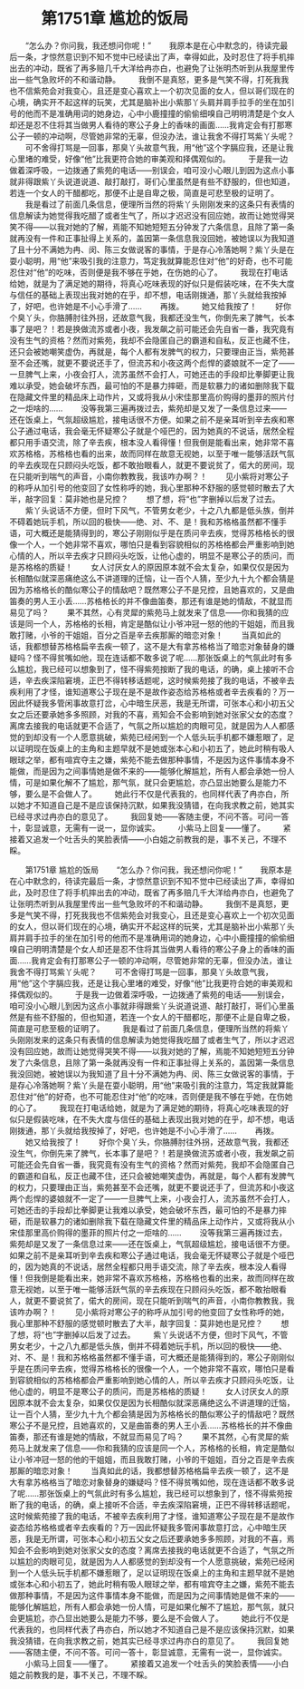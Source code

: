 # 　　第1751章 尴尬的饭局
　　“怎么办？你问我，我还想问你呢！”
　　我原本是在心中默念的，待读完最后一条，才惊然意识到不知不觉中已经读出了声，幸得如此，及时忍住了将手机摔出去的冲动，既省了再多赔几千大洋给冉亦白，也避免了让张明杰听到从我屋里传出一些气急败坏的不和谐动静。
　　我倒不是真怒，更多是气笑不得，打死我我也不信紫苑会对我变心，且还是变心喜欢上一个初次见面的女人，但以哥们现在的心境，确实开不起这样的玩笑，尤其是脑补出小紫那丫头肩并肩手拉手的坐在加引号的他而不是准确用词的她身边，心中小鹿撞撞的偷偷细嗅自己明明清楚是个女人却还是忍不住将其当做男人看待的寒公子身上的香味的画面……我肯定会有打那寒公子一顿的冲动啊，尽管她非常的无辜，但没办法，谁让我舍不得打骂紫丫头呢？
　　可不舍得打骂是一回事，那臭丫头故意气我，用“他”这个字膈应我，还是让我心里堵的难受，好像“他”比我更符合她的审美观和择偶观似的。
　　于是我一边做着深呼吸，一边拨通了紫苑的电话——别误会，咱可没小心眼儿到因为这点小事就非得跟紫丫头说道说道、敲打敲打，哥们心里虽然是有些不舒服的，但也知道，若连一个女人的干醋都吃，那便不止是自卑之极，简直是可悲至极的证明了。
　　我是看过了前面几条信息，便理所当然的将紫丫头刚刚发来的这条只有表情的信息解读为她觉得我吃醋了或者生气了，所以才迟迟没有回应她，故而让她觉得哭笑不得——以我对她的了解，焉能不知她短短五分钟发了六条信息，且除了第一条就再没有一件和正事扯得上关系的，盖因第一条信息我没回她，被她误以为我知道了且十分不满她为冉、闵、陈三女做说客的事情，于是存心冷落她啊？紫丫头是在耍小聪明，用“他”来吸引我的注意力，笃定我就算能忍住对“他”的好奇，也不可能忍住对“他”的吃味，否则便是我不够在乎她，在伤她的心了。
　　我现在打电话给她，就是为了满足她的期待，将真心吃味表现的好似只是假装吃味，在不失大度与信任的基础上表现出我对她的在乎，却不想，电话刚拨通，那丫头就给我按掉了，好吧，也许她是不小心手滑了……
　　再拨。
　　她又给我按了！
　　好你个臭丫头，你胳膊肘往外拐，还故意气我，我都还没生气，你倒先来了脾气，长本事了是吧？！若是换做流苏或者小夜，我发飙之前可能还会先自省一番，我究竟有没有生气的资格？然而对紫苑，我却不会隐匿自己的霸道和自私，反正也藏不住，还只会被她嘲笑虚伪，再就是，每个人都有发脾气的权力，只要理由正当，紫苑甚至不会还嘴，就更不要说还手了，但流苏和小夜这两个彪悍的婆娘就不一定了——一旦脾气上来，小夜会打人，流苏虽然不会打人，可她还击的手段却比拳脚更让我难以承受，她会破坏东西，最可怕的不是暴力摔砸，而是软暴力的诸如删除我下载在隐藏文件里的精品床上动作片，又或将我从小宋佳那里高价购得的墨菲的照片付之一炬啥的……
　　没等我第三遍再拨过去，紫苑却是又发了一条信息过来——还在饭桌上，气氛超级尴尬，接电话很不方便。如果之前不是亲耳听到辛去疾和寒公子通过电话，我会毫无怀疑寒公子就是个哑巴的，因为她真的不说话，居然全程都只用手语交流，除了辛去疾，根本没人看得懂！但我倒是能看出来，她非常不喜欢苏格格，苏格格也看的出来，故而同样在故意无视她，以至于唯一能够活跃气氛的辛去疾现在只顾闷头吃饭，都不敢抬眼看人，就更不要说贫了，偌大的房间，现在只能听到喘气的声音，小南你教教我，我该咋办啊？！
　　见小紫将对寒公子的称呼从加引号的他变回了女性称呼的她，我心里那种不舒服的感觉顿时散去了大半，敲字回复：莫非她也是兄控？
　　想了想，将“也”字删掉以后发了过去。
　　紫丫头说话不方便，但时下风气，不管男女老少，十之八九都是低头族，倒并不碍着她玩手机，所以回的极快——绝、对、不、是！我和苏格格虽然都不懂手语，可大概还是能猜得到的，寒公子刚刚似乎是在质问辛去疾，觉得苏格格长的很像一个人，一个她非常不喜欢，哪怕只是看到容貌相似的苏格格都会严重影响到她心情的人，所以辛去疾才只顾闷头吃饭，让他心虚的，明显不是寒公子的质问，而是苏格格的质疑！
　　女人讨厌女人的原因原本就不会太复杂，如果仅仅是因为长相酷似就深恶痛绝这么不讲道理的迁恼，让一百个人猜，至少九十九个都会猜是因为苏格格长的酷似寒公子的情敌吧？既然寒公子不是兄控，且她喜欢的，又是曲笛奏的男人王小丢……苏格格长的并不像曲笛奏，那还有谁是她的情敌，不就显而易见了吗？
　　果不其然，心有灵犀的紫苑马上就发来了信息——你和我猜的应该是同一个人，苏格格的长相，肯定是酷似让小爷冲冠一怒的他的干姐姐，而且我敢打赌，小爷的干姐姐，百分之百是辛去疾那厮的暗恋对象！
　　当真如此的话，我都想替苏格格扁辛去疾一顿了，这不是大有拿苏格格当了暗恋对象替身的嫌疑吗？怪不得贫嘴如他，现在连话都不敢多说了呢……那张饭桌上的气氛此时有多么尴尬，我已经可以想象到了，怪不得紫苑按断了我的电话，的确，桌上接听不合适，辛去疾深陷窘境，正巴不得转移话题呢，这时候紫苑接了我的电话，不被辛去疾利用了才怪，谁知道寒公子现在是不是故作姿态给苏格格或者辛去疾看的？万一因此怀疑我多管闲事故意打岔，心中暗生厌恶，我是无所谓，可张本心和小初五父女之后还要承她多多照顾，对我的不喜，焉知会不会影响到她对张家父女的态度？离席去接我的电话就更不合适了，气氛之所以尴尬的肉眼可见，就是因为人人都感觉的到却没有一个人愿意挑破，紫苑已经闲到一个人低头玩手机都不嫌惹眼了，足以证明现在饭桌上的主角和主题早就不是她或张本心和小初五了，她此时稍有吸人眼球之举，都有喧宾夺主之嫌，紫苑不能去做那种事情，不是因为这件事情本身不能做，而是因为之间事情她是做不来的——能够化解尴尬，所有人都会承她一份人情，可是如果化解不了尴尬，那气氛，就只会更尴尬，亦凸显出她要么是能力不够，要么是不会做人了。
　　她此行不仅是代表我的，也同样代表了冉亦白，所以她才不知道自己是不是应该保持沉默，如果我没猜错，在向我求教之前，她其实已经寻求过冉亦白的意见了。
　　我回复她——客随主便，不问不答。可问一答十，彰显诚意，无需有一说一，显你诚实。
　　小紫马上回复——懂了。
　　紧接着又追发一个吐舌头的笑脸表情——小白姐之前教我的是，事不关己，不理不睬。

　　第1751章 尴尬的饭局
　　“怎么办？你问我，我还想问你呢！”
　　我原本是在心中默念的，待读完最后一条，才惊然意识到不知不觉中已经读出了声，幸得如此，及时忍住了将手机摔出去的冲动，既省了再多赔几千大洋给冉亦白，也避免了让张明杰听到从我屋里传出一些气急败坏的不和谐动静。
　　我倒不是真怒，更多是气笑不得，打死我我也不信紫苑会对我变心，且还是变心喜欢上一个初次见面的女人，但以哥们现在的心境，确实开不起这样的玩笑，尤其是脑补出小紫那丫头肩并肩手拉手的坐在加引号的他而不是准确用词的她身边，心中小鹿撞撞的偷偷细嗅自己明明清楚是个女人却还是忍不住将其当做男人看待的寒公子身上的香味的画面……我肯定会有打那寒公子一顿的冲动啊，尽管她非常的无辜，但没办法，谁让我舍不得打骂紫丫头呢？
　　可不舍得打骂是一回事，那臭丫头故意气我，用“他”这个字膈应我，还是让我心里堵的难受，好像“他”比我更符合她的审美观和择偶观似的。
　　于是我一边做着深呼吸，一边拨通了紫苑的电话——别误会，咱可没小心眼儿到因为这点小事就非得跟紫丫头说道说道、敲打敲打，哥们心里虽然是有些不舒服的，但也知道，若连一个女人的干醋都吃，那便不止是自卑之极，简直是可悲至极的证明了。
　　我是看过了前面几条信息，便理所当然的将紫丫头刚刚发来的这条只有表情的信息解读为她觉得我吃醋了或者生气了，所以才迟迟没有回应她，故而让她觉得哭笑不得——以我对她的了解，焉能不知她短短五分钟发了六条信息，且除了第一条就再没有一件和正事扯得上关系的，盖因第一条信息我没回她，被她误以为我知道了且十分不满她为冉、闵、陈三女做说客的事情，于是存心冷落她啊？紫丫头是在耍小聪明，用“他”来吸引我的注意力，笃定我就算能忍住对“他”的好奇，也不可能忍住对“他”的吃味，否则便是我不够在乎她，在伤她的心了。
　　我现在打电话给她，就是为了满足她的期待，将真心吃味表现的好似只是假装吃味，在不失大度与信任的基础上表现出我对她的在乎，却不想，电话刚拨通，那丫头就给我按掉了，好吧，也许她是不小心手滑了……
　　再拨。
　　她又给我按了！
　　好你个臭丫头，你胳膊肘往外拐，还故意气我，我都还没生气，你倒先来了脾气，长本事了是吧？！若是换做流苏或者小夜，我发飙之前可能还会先自省一番，我究竟有没有生气的资格？然而对紫苑，我却不会隐匿自己的霸道和自私，反正也藏不住，还只会被她嘲笑虚伪，再就是，每个人都有发脾气的权力，只要理由正当，紫苑甚至不会还嘴，就更不要说还手了，但流苏和小夜这两个彪悍的婆娘就不一定了——一旦脾气上来，小夜会打人，流苏虽然不会打人，可她还击的手段却比拳脚更让我难以承受，她会破坏东西，最可怕的不是暴力摔砸，而是软暴力的诸如删除我下载在隐藏文件里的精品床上动作片，又或将我从小宋佳那里高价购得的墨菲的照片付之一炬啥的……
　　没等我第三遍再拨过去，紫苑却是又发了一条信息过来——还在饭桌上，气氛超级尴尬，接电话很不方便。如果之前不是亲耳听到辛去疾和寒公子通过电话，我会毫无怀疑寒公子就是个哑巴的，因为她真的不说话，居然全程都只用手语交流，除了辛去疾，根本没人看得懂！但我倒是能看出来，她非常不喜欢苏格格，苏格格也看的出来，故而同样在故意无视她，以至于唯一能够活跃气氛的辛去疾现在只顾闷头吃饭，都不敢抬眼看人，就更不要说贫了，偌大的房间，现在只能听到喘气的声音，小南你教教我，我该咋办啊？！
　　见小紫将对寒公子的称呼从加引号的他变回了女性称呼的她，我心里那种不舒服的感觉顿时散去了大半，敲字回复：莫非她也是兄控？
　　想了想，将“也”字删掉以后发了过去。
　　紫丫头说话不方便，但时下风气，不管男女老少，十之八九都是低头族，倒并不碍着她玩手机，所以回的极快——绝、对、不、是！我和苏格格虽然都不懂手语，可大概还是能猜得到的，寒公子刚刚似乎是在质问辛去疾，觉得苏格格长的很像一个人，一个她非常不喜欢，哪怕只是看到容貌相似的苏格格都会严重影响到她心情的人，所以辛去疾才只顾闷头吃饭，让他心虚的，明显不是寒公子的质问，而是苏格格的质疑！
　　女人讨厌女人的原因原本就不会太复杂，如果仅仅是因为长相酷似就深恶痛绝这么不讲道理的迁恼，让一百个人猜，至少九十九个都会猜是因为苏格格长的酷似寒公子的情敌吧？既然寒公子不是兄控，且她喜欢的，又是曲笛奏的男人王小丢……苏格格长的并不像曲笛奏，那还有谁是她的情敌，不就显而易见了吗？
　　果不其然，心有灵犀的紫苑马上就发来了信息——你和我猜的应该是同一个人，苏格格的长相，肯定是酷似让小爷冲冠一怒的他的干姐姐，而且我敢打赌，小爷的干姐姐，百分之百是辛去疾那厮的暗恋对象！
　　当真如此的话，我都想替苏格格扁辛去疾一顿了，这不是大有拿苏格格当了暗恋对象替身的嫌疑吗？怪不得贫嘴如他，现在连话都不敢多说了呢……那张饭桌上的气氛此时有多么尴尬，我已经可以想象到了，怪不得紫苑按断了我的电话，的确，桌上接听不合适，辛去疾深陷窘境，正巴不得转移话题呢，这时候紫苑接了我的电话，不被辛去疾利用了才怪，谁知道寒公子现在是不是故作姿态给苏格格或者辛去疾看的？万一因此怀疑我多管闲事故意打岔，心中暗生厌恶，我是无所谓，可张本心和小初五父女之后还要承她多多照顾，对我的不喜，焉知会不会影响到她对张家父女的态度？离席去接我的电话就更不合适了，气氛之所以尴尬的肉眼可见，就是因为人人都感觉的到却没有一个人愿意挑破，紫苑已经闲到一个人低头玩手机都不嫌惹眼了，足以证明现在饭桌上的主角和主题早就不是她或张本心和小初五了，她此时稍有吸人眼球之举，都有喧宾夺主之嫌，紫苑不能去做那种事情，不是因为这件事情本身不能做，而是因为之间事情她是做不来的——能够化解尴尬，所有人都会承她一份人情，可是如果化解不了尴尬，那气氛，就只会更尴尬，亦凸显出她要么是能力不够，要么是不会做人了。
　　她此行不仅是代表我的，也同样代表了冉亦白，所以她才不知道自己是不是应该保持沉默，如果我没猜错，在向我求教之前，她其实已经寻求过冉亦白的意见了。
　　我回复她——客随主便，不问不答。可问一答十，彰显诚意，无需有一说一，显你诚实。
　　小紫马上回复——懂了。
　　紧接着又追发一个吐舌头的笑脸表情——小白姐之前教我的是，事不关己，不理不睬。
